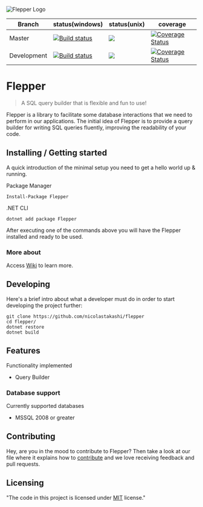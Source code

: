 ![Flepper Logo](https://s26.postimg.org/u1hn213qh/frog_128.png)


| Branch  | status(windows) | status(unix) | coverage
| ------- | ------ | ------ |------ |
| Master | [![Build status](https://ci.appveyor.com/api/projects/status/81gjbxxtwit9uqkx/branch/master?svg=true)](https://ci.appveyor.com/project/AlbertoMonteiro/flepper/branch/master) | ![](https://travis-ci.org/nicolastakashi/flepper.svg?branch=master) | [![Coverage Status](https://coveralls.io/repos/github/nicolastakashi/flepper/badge.svg?branch=master)](https://coveralls.io/github/nicolastakashi/flepper?branch=master) 
| Development | [![Build status](https://ci.appveyor.com/api/projects/status/81gjbxxtwit9uqkx/branch/development?svg=true)](https://ci.appveyor.com/project/AlbertoMonteiro/flepper/branch/development) | ![](https://travis-ci.org/nicolastakashi/flepper.svg?branch=development)  | [![Coverage Status](https://coveralls.io/repos/github/nicolastakashi/flepper/badge.svg?branch=development)](https://coveralls.io/github/nicolastakashi/flepper?branch=development) 

# Flepper
> A SQL query builder that is flexible and fun to use!

Flepper is a library to facilitate some database interactions that we need to perform in our applications.
The initial idea of Flepper is to provide a query builder for writing SQL queries fluently, improving the readability of your code.

## Installing / Getting started

A quick introduction of the minimal setup you need to get a hello world up &
running.

Package Manager
```shell
Install-Package Flepper
```
.NET CLI
```shell
dotnet add package Flepper
```

After executing one of the commands above you will have the Flepper installed and ready to be used.

### More about

Access [Wiki](https://github.com/nicolastakashi/flepper/wiki/Get-Started#creating-queries) to learn more.

## Developing

Here's a brief intro about what a developer must do in order to start developing
the project further:

```shell
git clone https://github.com/nicolastakashi/flepper
cd flepper/
dotnet restore
dotnet build
```

## Features
Functionality implemented
* Query Builder

### Database support
Currently supported databases
* MSSQL 2008 or greater

## Contributing

Hey, are you in the mood to contribute to Flepper? Then take a look at our file where it explains how to [contribute](https://github.com/nicolastakashi/flepper/blob/contributing-md/CONTRIBUTING.md) and we love receiving feedback and pull requests.

## Licensing
"The code in this project is licensed under [MIT] license."

[MIT]:<https://github.com/nicolastakashi/flepper/blob/master/LICENSE>
